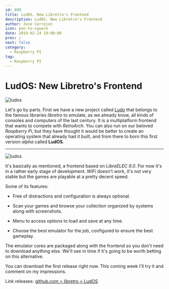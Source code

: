 ```yaml
---
id: 899
title: LudOS. New Libretro's Frontend
description: LudOS. New Libretro's Frontend
author: Jose Cerrejon
icon: pen-to-square
date: 2019-02-24 19:00:00
prev: /
next: false
category:
  - Raspberry PI
tag:
  - Raspberry PI
---
```


# LudOS: New Libretro's Frontend

![ludos](/images/2019/02/ludo.png)

Let's go by parts. First we have a new project called [Ludo](https://github.com/libretro/ludo) that belongs to the famous libraries *libretro* to emulate, as we already know, all kinds of consoles and computers of the last century. It is a multiplatform frontend that wants to compete with *RetroArch*. You can also run on our beloved *Raspberry Pi*, but they have thought it would be better to create an operating system that already had it built, and from there to born this first version *alpha* called **LudOS**.

- - -
![ludos](/images/2019/02/playlist_ludo.png)

It's basically as mentioned, a frontend based on *LibreELEC 9.0*. For now it's in a rather early stage of development. *WiFi* doesn't work, it's not very stable but the games are playable at a pretty decent speed.

Some of its features:

* Free of distractions and configuration is always optional.

* Scan your games and browse your collection organized by systems along with screenshots.

* Menu to access options to load and save at any time.

* Choose the best emulator for the job, configured to ensure the best gameplay.

The emulator cores are packaged along with the frontend so you don't need to download anything else. We'll see in time if it's going to be worth betting on this alternative. 

You can download the first release right now. This coming week I'll try it and comment on my impressions.

Link releases: [github.com > libretro > LudOS](https://github.com/libretro/LudOS/releases)